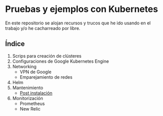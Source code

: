# Pruebas y ejemplos con Kubernetes
En este repositorio se alojan recursos y trucos que he ido usando en el trabajo y/o he cacharreado por libre.

## Índice
1.  Scrips para creación de clústeres
2.  Configuraciones de Google Kubernetes Engine
3.  Networking
    * VPN de Google
    * Emparejamiento de redes
 4. Helm
 5. Mantenimiento
    * [Post instalación](post_intalacion_cluster)
 6. Monitorización
    * Prometheus
    * New Relic
